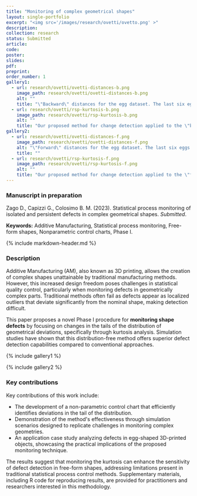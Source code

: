 ```yaml
---
title: "Monitoring of complex geometrical shapes"
layout: single-portfolio
excerpt: "<img src='/images/research/ovetti/ovetto.png' >"
description:
collection: research
status: Submitted
article: 
code:
poster: 
slides:
pdf:
preprint: 
order_number: 1
gallery1:
  - url: research/ovetti/ovetti-distances-b.png
    image_path: research/ovetti/ovetti-distances-b.png
    alt: ""
    title: "\"Backward\" distances for the egg dataset. The last six eggs are defective."
  - url: research/ovetti/rsp-kurtosis-b.png
    image_path: research/ovetti/rsp-kurtosis-b.png
    alt: ""
    title: "Our proposed method for change detection applied to the \"backward\" distances."
gallery2:
  - url: research/ovetti/ovetti-distances-f.png
    image_path: research/ovetti/ovetti-distances-f.png
    alt: "\"Forward\" distances for the egg dataset. The last six eggs are defective."
    title: ""
  - url: research/ovetti/rsp-kurtosis-f.png
    image_path: research/ovetti/rsp-kurtosis-f.png
    alt: ""
    title: "Our proposed method for change detection applied to the \"forward\" distances."
---
```


### Manuscript in preparation
Zago D., Capizzi G., Colosimo B. M. (2023). Statistical process monitoring of isolated and persistent defects in complex geometrical shapes. *Submitted*.

**Keywords:** Additive Manufacturing, Statistical process monitoring, Free-form shapes, Nonparametric control charts, Phase I.

{% include markdown-header.md %}

### Description ###
Additive Manufacturing (AM), also known as 3D printing, allows the creation of complex shapes unattainable by traditional manufacturing methods. However, this increased design freedom poses challenges in statistical quality control, particularly when monitoring defects in geometrically complex parts. Traditional methods often fail as defects appear as localized outliers that deviate significantly from the nominal shape, making detection difficult.

This paper proposes a novel Phase I procedure for **monitoring shape defects** by focusing on changes in the tails of the distribution of geometrical deviations, specifically through kurtosis analysis. Simulation studies have shown that this distribution-free method offers superior defect detection capabilities compared to conventional approaches.

{% include gallery1 %}

{% include gallery2 %}

### Key contributions ###
Key contributions of this work include:
- The development of a non-parametric control chart that efficiently identifies deviations in the tail of the distribution.
- Demonstration of the method's effectiveness through simulation scenarios designed to replicate challenges in monitoring complex geometries.
- An application case study analyzing defects in egg-shaped 3D-printed objects, showcasing the practical implications of the proposed monitoring technique.

The results suggest that monitoring the kurtosis can enhance the sensitivity of defect detection in free-form shapes, addressing limitations present in traditional statistical process control methods. Supplementary materials, including R code for reproducing results, are provided for practitioners and researchers interested in this methodology.
